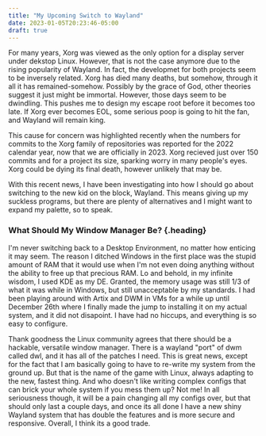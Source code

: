 ```yaml
---
title: "My Upcoming Switch to Wayland"
date: 2023-01-05T20:23:46-05:00
draft: true
---
```


For many years, Xorg was viewed as the only option for a display server under
dekstop Linux. However, that is not the case anymore due to the rising
popularity of Wayland. In fact, the developmet for both projects seem to be
inversely related. Xorg has died many deaths, but somehow, through it all it
has remained-somehow. Possibly by the grace of God, other theories suggest it
just might be immortal. However, those days seem to be dwindling. This pushes
me to design my escape root before it becomes too late. If Xorg ever becomes
EOL, some serious poop is going to hit the fan, and Wayland will remain king.

This cause for concern was highlighted recently when the numbers for commits to
the Xorg family of repositories was reported for the 2022 calendar year, now
that we are officially in 2023. Xorg recieved just over 150 commits and for a
project its size, sparking worry in many people's eyes. Xorg could be dying its
final death, however unlikely that may be.

With this recent news, I have been investigating into how I should go about
switching to the new kid on the block, Wayland. This means giving up my
suckless programs, but there are plenty of alternatives and I might want to
expand my palette, so to speak.

### What Should My Window Manager Be? {.heading}

I'm never switching back to a Desktop Environment, no matter how enticing it
may seem. The reason I ditched Windows in the first place was the stupid amount
of RAM that it would use when I'm not even doing anything without the ability
to free up that precious RAM. Lo and behold, in my infinite wisdom, I used KDE
as my DE. Granted, the memory usage was still 1/3 of what it was while in
Windows, but still unacceptable by my standards. I had been playing around with
Artix and DWM in VMs for a while up until December 26th where I finally made
the jump to installing it on my actual system, and it did not disapoint. I have
had no hiccups, and everything is so easy to configure.

Thank goodness the Linux community agrees that there should be a hackable,
versatile window manager. There is a wayland "port" of dwm called dwl, and it
has all of the patches I need. This is great news, except for the fact that I
am basically going to have to re-write my system from the ground up. But that
is the name of the game with Linux, always adapting to the new, fastest thing.
And who doesn't like writing complex configs that can brick your whole system
if you mess them up? Not me! In all seriousness though, it will be a pain
changing all my configs over, but that should only last a couple days, and once
its all done I have a new shiny Wayland system that has double the features and
is more secure and responsive. Overall, I think its a good trade.


